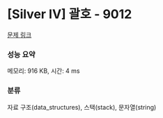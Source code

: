 # [Silver IV] 괄호 - 9012 

[문제 링크](https://www.acmicpc.net/problem/9012) 

### 성능 요약

메모리: 916 KB, 시간: 4 ms

### 분류

자료 구조(data_structures), 스택(stack), 문자열(string)


